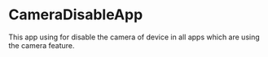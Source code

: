 # CameraDisableApp
This app using for disable the camera of device in all apps which are using the camera feature.
